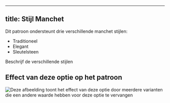***

## title: Stijl Manchet

Dit patroon ondersteunt drie verschillende manchet stijlen:

*   Traditioneel
*   Elegant
*   Sleutelsteen

<Fixme>Beschrijf de verschillende stijlen</Fixme>

## Effect van deze optie op het patroon

![Deze afbeelding toont het effect van deze optie door meerdere varianten die een andere waarde hebben voor deze optie te vervangen](cornelius\_cuffstyle\_sample.svg "Effect van deze optie op het patroon")
